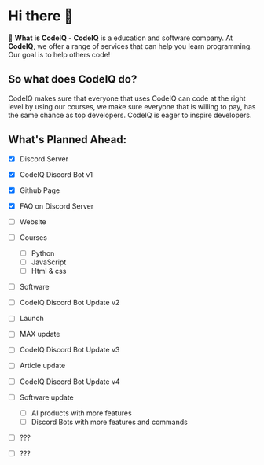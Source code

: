 # Hi there 👋

🤔 **What is CodeIQ** - **CodeIQ** is a education and software company. At **CodeIQ**, we offer a range of services that can help you learn programming.  Our goal is to help others code!

## So what does CodeIQ do?

CodeIQ makes sure that everyone that uses CodeIQ can code at the right level by using our courses, we make sure everyone that is willing to pay, has the same chance as top developers. CodeIQ is eager to inspire developers.

## What's Planned Ahead:
- [x] Discord Server
- [x] CodeIQ Discord Bot v1
- [x] Github Page
- [x] FAQ on Discord Server 
- [ ] Website
- [ ] Courses
    - [ ] Python
    - [ ] JavaScript
    - [ ] Html & css
- [ ] Software
- [ ] CodeIQ Discord Bot Update v2
- [ ] Launch
- [ ] MAX update
- [ ] CodeIQ Discord Bot Update v3
- [ ] Article update
- [ ] CodeIQ Discord Bot Update v4
- [ ] Software update
    - [ ] AI products with more features
    - [ ] Discord Bots with more features and commands
- [ ] ???
- [ ] ???

